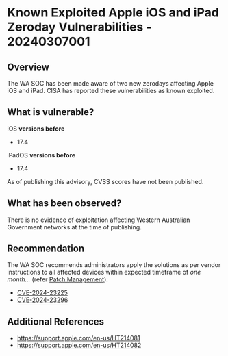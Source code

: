 # Known Exploited Apple iOS and iPad Zeroday Vulnerabilities - 20240307001

## Overview

The WA SOC has been made aware of two new zerodays affecting Apple iOS and iPad. CISA has reported these vulnerabilities as known exploited.


## What is vulnerable?

iOS **versions before**

- 17.4

iPadOS **versions before**

- 17.4

As of publishing this advisory, CVSS scores have not been published.


## What has been observed?

There is no evidence of exploitation affecting Western Australian Government networks at the time of publishing.

## Recommendation

The WA SOC recommends administrators apply the solutions as per vendor instructions to all affected devices within expected timeframe of *one month...* (refer [Patch Management](../guidelines/patch-management.md)):

- [CVE-2024-23225](https://nvd.nist.gov/vuln/detail/CVE-2024-23225)
- [CVE-2024-23296](https://nvd.nist.gov/vuln/detail/CVE-2024-23296)

## Additional References

- https://support.apple.com/en-us/HT214081
- https://support.apple.com/en-us/HT214082
